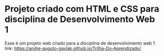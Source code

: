 # Projeto criado com HTML e CSS para disciplina de Desenvolvimento Web 1
Esse é um projeto web criado para a disciplina de desenvolvimento web 1
link: https://andre-auguto-gavlak.github.io/Trilha-Do-Aprendizado/
